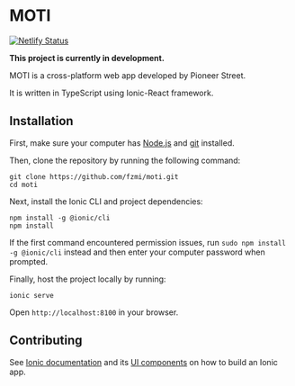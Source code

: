 # MOTI
[![Netlify Status](https://api.netlify.com/api/v1/badges/488a1a6c-aa06-4f90-9758-654b871a6dbf/deploy-status)](https://app.netlify.com/sites/libay/deploys)

**This project is currently in development.**

MOTI is a cross-platform web app developed by Pioneer Street.

It is written in TypeScript using Ionic-React framework.



## Installation

First, make sure your computer has [Node.js](https://nodejs.org/en/) and [git](https://www.atlassian.com/git/tutorials/install-git) installed.

Then, clone the repository by running the following command:

```
git clone https://github.com/fzmi/moti.git
cd moti
```

Next, install the Ionic CLI and project dependencies:

```
npm install -g @ionic/cli
npm install
```

If the first command encountered permission issues, run `sudo npm install -g @ionic/cli` instead and then enter your computer password when prompted.

Finally, host the project locally by running:

```
ionic serve
```

Open `http://localhost:8100` in your browser.



## Contributing

See [Ionic documentation](https://ionicframework.com/docs/react/quickstart) and its [UI components](https://ionicframework.com/docs/components) on how to build an Ionic app.

